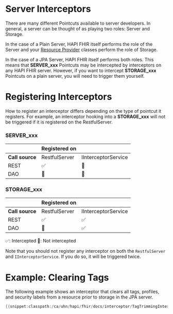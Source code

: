 # Server Interceptors

There are many different Pointcuts available to server developers. In general, a server can be thought of as playing two roles: Server and Storage.

In the case of a Plain Server, HAPI FHIR itself performs the role of the Server and your [Resource Provider](/docs/server_plain/resource_providers.html) classes perform the role of Storage.

In the case of a JPA Server, HAPI FHIR itself performs both roles. This means that **SERVER_xxx** Pointcuts may be intercepted by interceptors on any HAPI FHIR server. However, if you want to intercept **STORAGE_xxx** Pointcuts on a plain server, you will need to trigger them yourself.

# Registering Interceptors

How to register an interceptor differs depending on the type of pointcut it registers. For example, an interceptor hooking into a **STORAGE_xxx** will not be triggered if it is registered on the RestfulServer. 

### **SERVER_xxx**

|                 | Registered on |                     |
| --------------- | ------------- | ------------------- |
| **Call source** | RestfulServer | IInterceptorService |
| REST            | ✅            | 🔴                 |
| DAO             | 🔴            | 🔴                 |

### **STORAGE_xxx**
|                 | Registered on |                     |
| --------------- | ------------- | ------------------- |
| **Call source** | RestfulServer | IInterceptorService |
| REST            | ✅            | ✅                 |
| DAO             | 🔴            | ✅                 |

✅: Intercepted
🔴: Not intercepted

Note that you should not register any interceptor on both the `RestfulServer` and `IInterceptorService`. If you do so, it will be triggered twice.

# Example: Clearing Tags

The following example shows an interceptor that clears all tags, profiles, and security labels from a resource prior to storage in the JPA server.

```java
{{snippet:classpath:/ca/uhn/hapi/fhir/docs/interceptor/TagTrimmingInterceptor.java|TagTrimmingInterceptor}}
``` 
